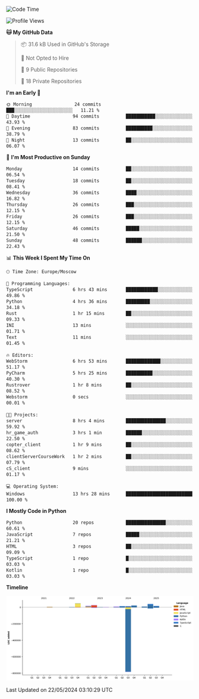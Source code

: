 <!--START_SECTION:waka-->
![Code Time](http://img.shields.io/badge/Code%20Time-338%20hrs%2041%20mins-blue)

![Profile Views](http://img.shields.io/badge/Profile%20Views-0-blue)

**🐱 My GitHub Data** 

> 📦 31.6 kB Used in GitHub's Storage 
 > 
> 🚫 Not Opted to Hire
 > 
> 📜 9 Public Repositories 
 > 
> 🔑 18 Private Repositories 
 > 
**I'm an Early 🐤** 

```text
🌞 Morning                24 commits          ███░░░░░░░░░░░░░░░░░░░░░░   11.21 % 
🌆 Daytime                94 commits          ███████████░░░░░░░░░░░░░░   43.93 % 
🌃 Evening                83 commits          ██████████░░░░░░░░░░░░░░░   38.79 % 
🌙 Night                  13 commits          ██░░░░░░░░░░░░░░░░░░░░░░░   06.07 % 
```
📅 **I'm Most Productive on Sunday** 

```text
Monday                   14 commits          ██░░░░░░░░░░░░░░░░░░░░░░░   06.54 % 
Tuesday                  18 commits          ██░░░░░░░░░░░░░░░░░░░░░░░   08.41 % 
Wednesday                36 commits          ████░░░░░░░░░░░░░░░░░░░░░   16.82 % 
Thursday                 26 commits          ███░░░░░░░░░░░░░░░░░░░░░░   12.15 % 
Friday                   26 commits          ███░░░░░░░░░░░░░░░░░░░░░░   12.15 % 
Saturday                 46 commits          █████░░░░░░░░░░░░░░░░░░░░   21.50 % 
Sunday                   48 commits          ██████░░░░░░░░░░░░░░░░░░░   22.43 % 
```


📊 **This Week I Spent My Time On** 

```text
🕑︎ Time Zone: Europe/Moscow

💬 Programming Languages: 
TypeScript               6 hrs 43 mins       ████████████░░░░░░░░░░░░░   49.86 % 
Python                   4 hrs 36 mins       █████████░░░░░░░░░░░░░░░░   34.18 % 
Rust                     1 hr 15 mins        ██░░░░░░░░░░░░░░░░░░░░░░░   09.33 % 
INI                      13 mins             ░░░░░░░░░░░░░░░░░░░░░░░░░   01.71 % 
Text                     11 mins             ░░░░░░░░░░░░░░░░░░░░░░░░░   01.45 % 

🔥 Editors: 
WebStorm                 6 hrs 53 mins       █████████████░░░░░░░░░░░░   51.17 % 
PyCharm                  5 hrs 25 mins       ██████████░░░░░░░░░░░░░░░   40.30 % 
Rustrover                1 hr 8 mins         ██░░░░░░░░░░░░░░░░░░░░░░░   08.52 % 
Webstorm                 0 secs              ░░░░░░░░░░░░░░░░░░░░░░░░░   00.01 % 

🐱‍💻 Projects: 
server                   8 hrs 4 mins        ███████████████░░░░░░░░░░   59.92 % 
hr_game_auth             3 hrs 1 min         ██████░░░░░░░░░░░░░░░░░░░   22.50 % 
copter_client            1 hr 9 mins         ██░░░░░░░░░░░░░░░░░░░░░░░   08.62 % 
clientServerCourseWork   1 hr 2 mins         ██░░░░░░░░░░░░░░░░░░░░░░░   07.79 % 
cS_client                9 mins              ░░░░░░░░░░░░░░░░░░░░░░░░░   01.17 % 

💻 Operating System: 
Windows                  13 hrs 28 mins      █████████████████████████   100.00 % 
```

**I Mostly Code in Python** 

```text
Python                   20 repos            ███████████████░░░░░░░░░░   60.61 % 
JavaScript               7 repos             █████░░░░░░░░░░░░░░░░░░░░   21.21 % 
HTML                     3 repos             ██░░░░░░░░░░░░░░░░░░░░░░░   09.09 % 
TypeScript               1 repo              █░░░░░░░░░░░░░░░░░░░░░░░░   03.03 % 
Kotlin                   1 repo              █░░░░░░░░░░░░░░░░░░░░░░░░   03.03 % 
```



**Timeline**

![Lines of Code chart](https://raw.githubusercontent.com/adlemx/adlemx/main/assets/bar_graph.png)


 Last Updated on 22/05/2024 03:10:29 UTC
<!--END_SECTION:waka-->
